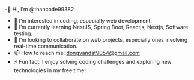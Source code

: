 -👋 Hi, I’m @thancode99382  
- 👀 I’m interested in coding, especially web development.  
- 🌱 I’m currently learning NestJS, Spring Boot, Reactjs, Nextjs, Software testing.  
- 💞️ I’m looking to collaborate on web projects, especially ones involving real-time communication.  
- 📫 How to reach me: dongvandat9054@gmail.com  
- ⚡ Fun fact: I enjoy solving coding challenges and exploring new technologies in my free time!  
<!---
thancode99382/thancode99382 is a ✨ special ✨ repository because its `README.md` (this file) appears on your GitHub profile.
You can click the Preview link to take a look at your changes.
--->
